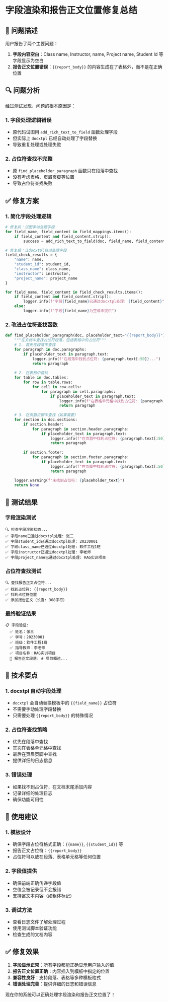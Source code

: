 # 字段渲染和报告正文位置修复总结

## 🎯 问题描述

用户报告了两个主要问题：
1. **字段内容空白**：Class name, Instructor, name, Project name, Student Id 等字段显示为空白
2. **报告正文位置错误**：`{{report_body}}` 的内容生成在了表格外，而不是在正确位置

## 🔍 问题分析

经过测试发现，问题的根本原因是：

### 1. 字段处理逻辑错误
- 原代码试图用 `add_rich_text_to_field` 函数处理字段
- 但实际上 `docxtpl` 已经自动处理了字段替换
- 导致重复处理或处理失败

### 2. 占位符查找不完整
- 原 `find_placeholder_paragraph` 函数只在段落中查找
- 没有考虑表格、页眉页脚等位置
- 导致占位符查找失败

## ✅ 修复方案

### 1. 简化字段处理逻辑
```python
# 修复前：试图手动处理字段
for field_name, field_content in field_mappings.items():
    if field_content and field_content.strip():
        success = add_rich_text_to_field(doc, field_name, field_content, str(upload_dir))

# 修复后：让docxtpl自动处理字段
field_check_results = {
    "name": name,
    "student_id": student_id,
    "class_name": class_name,
    "instructor": instructor,
    "project_name": project_name
}

for field_name, field_content in field_check_results.items():
    if field_content and field_content.strip():
        logger.info(f"字段{field_name}已通过docxtpl处理: {field_content}")
    else:
        logger.info(f"字段{field_name}为空或未提供")
```

### 2. 改进占位符查找函数
```python
def find_placeholder_paragraph(doc, placeholder_text="{{report_body}}"):
    """在文档中查找占位符段落，包括表格中的占位符"""
    # 1. 首先在段落中查找
    for paragraph in doc.paragraphs:
        if placeholder_text in paragraph.text:
            logger.info(f"在段落中找到占位符: {paragraph.text[:50]}...")
            return paragraph
    
    # 2. 在表格中查找
    for table in doc.tables:
        for row in table.rows:
            for cell in row.cells:
                for paragraph in cell.paragraphs:
                    if placeholder_text in paragraph.text:
                        logger.info(f"在表格单元格中找到占位符: {paragraph.text[:50]}...")
                        return paragraph
    
    # 3. 在页眉页脚中查找（如果需要）
    for section in doc.sections:
        if section.header:
            for paragraph in section.header.paragraphs:
                if placeholder_text in paragraph.text:
                    logger.info(f"在页眉中找到占位符: {paragraph.text[:50]}...")
                    return paragraph
        
        if section.footer:
            for paragraph in section.footer.paragraphs:
                if placeholder_text in paragraph.text:
                    logger.info(f"在页脚中找到占位符: {paragraph.text[:50]}...")
                    return paragraph
    
    logger.warning(f"未找到占位符: {placeholder_text}")
    return None
```

## 🧪 测试结果

### 字段渲染测试
```
🔍 检查字段渲染状态...
✅ 字段name已通过docxtpl处理: 张三
✅ 字段student_id已通过docxtpl处理: 20230001
✅ 字段class_name已通过docxtpl处理: 软件工程1班
✅ 字段instructor已通过docxtpl处理: 李老师
✅ 字段project_name已通过docxtpl处理: RAG实训项目
```

### 占位符查找测试
```
🔍 查找报告正文占位符...
✅ 找到占位符: {{report_body}}
✅ 找到占位符位置
✅ 添加报告正文（长度: 308字符）
```

### 最终验证结果
```
📋 字段验证:
  ✅ 姓名：张三
  ✅ 学号：20230001
  ✅ 班级：软件工程1班
  ✅ 指导教师：李老师
  ✅ 项目名称：RAG实训项目
  📄 报告正文段落: # 项目概述...
```

## 🔧 技术要点

### 1. docxtpl 自动字段处理
- `docxtpl` 会自动替换模板中的 `{{field_name}}` 占位符
- 不需要手动处理字段替换
- 只需要处理 `{{report_body}}` 的特殊情况

### 2. 占位符查找策略
- 优先在段落中查找
- 其次在表格单元格中查找
- 最后在页眉页脚中查找
- 提供详细的日志信息

### 3. 错误处理
- 如果找不到占位符，在文档末尾添加内容
- 记录详细的处理日志
- 确保功能可用性

## 📝 使用建议

### 1. 模板设计
- 确保字段占位符格式正确：`{{name}}`, `{{student_id}}` 等
- 报告正文占位符：`{{report_body}}`
- 占位符可以放在段落、表格单元格等任何位置

### 2. 字段值提供
- 确保前端正确传递字段值
- 空值会被记录但不会报错
- 支持富文本内容（如粗体标记）

### 3. 调试方法
- 查看日志文件了解处理过程
- 使用测试脚本验证功能
- 检查生成的文档内容

## ✅ 修复效果

1. **字段显示正常**：所有字段都能正确显示用户输入的值
2. **报告正文位置正确**：内容插入到模板中指定的位置
3. **兼容性良好**：支持段落、表格等多种模板格式
4. **错误处理完善**：提供详细的日志和错误信息

现在你的系统可以正确处理字段渲染和报告正文位置了！ 